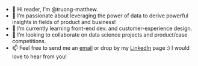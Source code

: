 - 👋 Hi reader, I’m @truong-matthew.
- 👀 I’m passionate about leveraging the power of data to derive powerful insights in fields of product and business!
- 🌱 I’m currently learning front-end dev. and customer-experience design.
- 🤝 I’m looking to collaborate on data science projects and product/case competitions.
- 📫 Feel free to send me an [email](matthew.truong@uwaterloo.ca) or drop by my [LinkedIn](https://www.linkedin.com/in/thisismatthewtruong/) page :) I would love to hear from you! 

<!---
truong-matthew/truong-matthew is a ✨ special ✨ repository because its `README.md` (this file) appears on your GitHub profile.
You can click the Preview link to take a look at your changes.
--->
